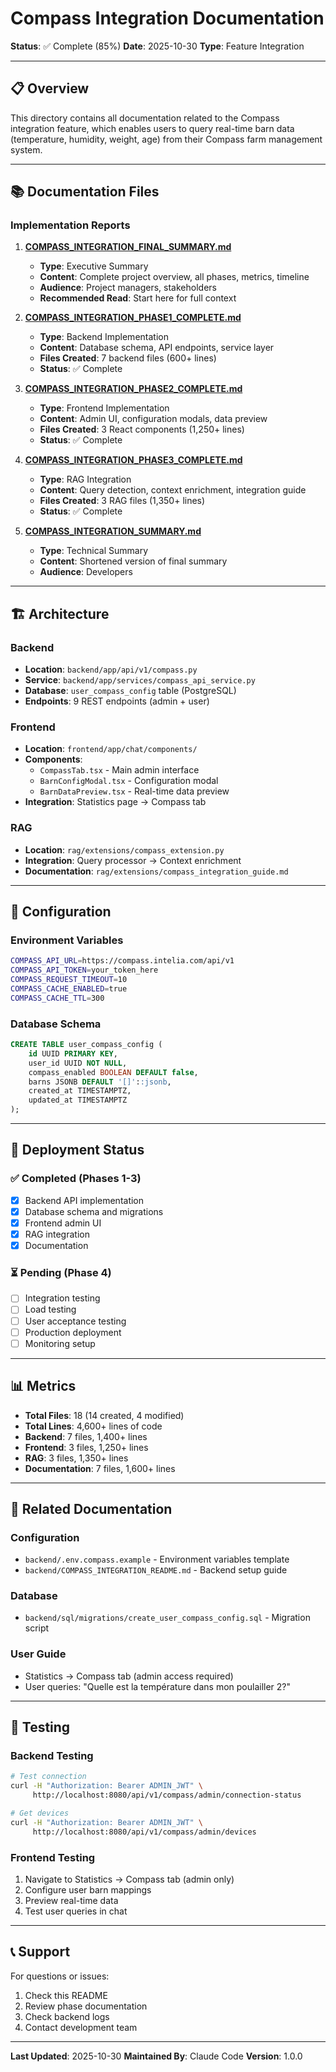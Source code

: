 # Compass Integration Documentation

**Status**: ✅ Complete (85%)
**Date**: 2025-10-30
**Type**: Feature Integration

---

## 📋 Overview

This directory contains all documentation related to the Compass integration feature, which enables users to query real-time barn data (temperature, humidity, weight, age) from their Compass farm management system.

---

## 📚 Documentation Files

### Implementation Reports

1. **[COMPASS_INTEGRATION_FINAL_SUMMARY.md](./COMPASS_INTEGRATION_FINAL_SUMMARY.md)**
   - **Type**: Executive Summary
   - **Content**: Complete project overview, all phases, metrics, timeline
   - **Audience**: Project managers, stakeholders
   - **Recommended Read**: Start here for full context

2. **[COMPASS_INTEGRATION_PHASE1_COMPLETE.md](./COMPASS_INTEGRATION_PHASE1_COMPLETE.md)**
   - **Type**: Backend Implementation
   - **Content**: Database schema, API endpoints, service layer
   - **Files Created**: 7 backend files (600+ lines)
   - **Status**: ✅ Complete

3. **[COMPASS_INTEGRATION_PHASE2_COMPLETE.md](./COMPASS_INTEGRATION_PHASE2_COMPLETE.md)**
   - **Type**: Frontend Implementation
   - **Content**: Admin UI, configuration modals, data preview
   - **Files Created**: 3 React components (1,250+ lines)
   - **Status**: ✅ Complete

4. **[COMPASS_INTEGRATION_PHASE3_COMPLETE.md](./COMPASS_INTEGRATION_PHASE3_COMPLETE.md)**
   - **Type**: RAG Integration
   - **Content**: Query detection, context enrichment, integration guide
   - **Files Created**: 3 RAG files (1,350+ lines)
   - **Status**: ✅ Complete

5. **[COMPASS_INTEGRATION_SUMMARY.md](./COMPASS_INTEGRATION_SUMMARY.md)**
   - **Type**: Technical Summary
   - **Content**: Shortened version of final summary
   - **Audience**: Developers

---

## 🏗️ Architecture

### Backend
- **Location**: `backend/app/api/v1/compass.py`
- **Service**: `backend/app/services/compass_api_service.py`
- **Database**: `user_compass_config` table (PostgreSQL)
- **Endpoints**: 9 REST endpoints (admin + user)

### Frontend
- **Location**: `frontend/app/chat/components/`
- **Components**:
  - `CompassTab.tsx` - Main admin interface
  - `BarnConfigModal.tsx` - Configuration modal
  - `BarnDataPreview.tsx` - Real-time data preview
- **Integration**: Statistics page → Compass tab

### RAG
- **Location**: `rag/extensions/compass_extension.py`
- **Integration**: Query processor → Context enrichment
- **Documentation**: `rag/extensions/compass_integration_guide.md`

---

## 🔧 Configuration

### Environment Variables
```bash
COMPASS_API_URL=https://compass.intelia.com/api/v1
COMPASS_API_TOKEN=your_token_here
COMPASS_REQUEST_TIMEOUT=10
COMPASS_CACHE_ENABLED=true
COMPASS_CACHE_TTL=300
```

### Database Schema
```sql
CREATE TABLE user_compass_config (
    id UUID PRIMARY KEY,
    user_id UUID NOT NULL,
    compass_enabled BOOLEAN DEFAULT false,
    barns JSONB DEFAULT '[]'::jsonb,
    created_at TIMESTAMPTZ,
    updated_at TIMESTAMPTZ
);
```

---

## 🚀 Deployment Status

### ✅ Completed (Phases 1-3)
- [x] Backend API implementation
- [x] Database schema and migrations
- [x] Frontend admin UI
- [x] RAG integration
- [x] Documentation

### ⏳ Pending (Phase 4)
- [ ] Integration testing
- [ ] Load testing
- [ ] User acceptance testing
- [ ] Production deployment
- [ ] Monitoring setup

---

## 📊 Metrics

- **Total Files**: 18 (14 created, 4 modified)
- **Total Lines**: 4,600+ lines of code
- **Backend**: 7 files, 1,400+ lines
- **Frontend**: 3 files, 1,250+ lines
- **RAG**: 3 files, 1,350+ lines
- **Documentation**: 7 files, 1,600+ lines

---

## 🔗 Related Documentation

### Configuration
- `backend/.env.compass.example` - Environment variables template
- `backend/COMPASS_INTEGRATION_README.md` - Backend setup guide

### Database
- `backend/sql/migrations/create_user_compass_config.sql` - Migration script

### User Guide
- Statistics → Compass tab (admin access required)
- User queries: "Quelle est la température dans mon poulailler 2?"

---

## 🧪 Testing

### Backend Testing
```bash
# Test connection
curl -H "Authorization: Bearer ADMIN_JWT" \
     http://localhost:8080/api/v1/compass/admin/connection-status

# Get devices
curl -H "Authorization: Bearer ADMIN_JWT" \
     http://localhost:8080/api/v1/compass/admin/devices
```

### Frontend Testing
1. Navigate to Statistics → Compass tab (admin only)
2. Configure user barn mappings
3. Preview real-time data
4. Test user queries in chat

---

## 📞 Support

For questions or issues:
1. Check this README
2. Review phase documentation
3. Check backend logs
4. Contact development team

---

**Last Updated**: 2025-10-30
**Maintained By**: Claude Code
**Version**: 1.0.0
